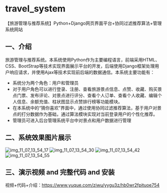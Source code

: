 # travel_system
【旅游管理与推荐系统】Python+Django网页界面平台+协同过滤推荐算法+管理系统网站

## 一、介绍
旅游管理与推荐系统。本系统使用Python作为主要编程语言，前端采用HTML、CSS、BootStrap等技术实现界面展示平台的开发，后端使用Django框架处理用户响应请求，并使用Ajax等技术实现前后端的数据通信。本系统主要功能有：

- 系统分为两个角色：用户和管理员
- 对于用户角色可以进行登录、注册、查看旅游景点信息、点赞、收藏、购买景点门票、发布评论、对景点进行评分、查看个人订单、查看个人收藏、编辑个人信息、余额充值、柱状图显示点赞排行榜等功能模块。
- 在本系统中的“猜你喜欢”界面中，通过使用协同过滤推荐算法，基于用户对景点的打分数据作为基础，通过算法模块实现对当前登录用户的个性化推荐。
- 管理员可进入后台管理系统平台中对景点和用户数据进行管理

## 二、系统效果图片展示
![img_11_07_13_54_17](https://github.com/user-attachments/assets/a257e1fd-914e-465c-b0d0-b014c5ddb597)
![img_11_07_13_54_30](https://github.com/user-attachments/assets/b8db0432-9ddc-48b3-94b6-d60ff254c94b)
![img_11_07_13_54_42](https://github.com/user-attachments/assets/001d8fb5-9d15-4604-860e-a01243a97eaa)
![img_11_07_13_54_55](https://github.com/user-attachments/assets/c8594307-8060-45dd-9c72-4179316c1bdd)


## 三、演示视频 and 完整代码 and 安装
视频+代码+介绍：https://www.yuque.com/ziwu/yygu3z/hb0wr2fpituoe754
